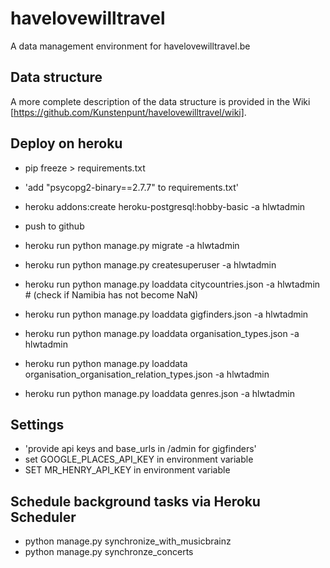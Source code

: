 # havelovewilltravel
A data management environment for havelovewilltravel.be

## Data structure

A more complete description of the data structure is provided in the Wiki [https://github.com/Kunstenpunt/havelovewilltravel/wiki].

## Deploy on heroku

- pip freeze > requirements.txt
- 'add "psycopg2-binary==2.7.7" to requirements.txt'

- heroku addons:create heroku-postgresql:hobby-basic -a hlwtadmin

- push to github

- heroku run python manage.py migrate -a hlwtadmin
- heroku run python manage.py createsuperuser -a hlwtadmin
- heroku run python manage.py loaddata citycountries.json -a hlwtadmin # (check if Namibia has not become NaN)
- heroku run python manage.py loaddata gigfinders.json -a hlwtadmin
- heroku run python manage.py loaddata organisation_types.json -a hlwtadmin
- heroku run python manage.py loaddata organisation_organisation_relation_types.json -a hlwtadmin
- heroku run python manage.py loaddata genres.json -a hlwtadmin

## Settings
- 'provide api keys and base_urls in /admin for gigfinders'
- set GOOGLE_PLACES_API_KEY in environment variable
- SET MR_HENRY_API_KEY in environment variable


## Schedule background tasks via Heroku Scheduler
- python manage.py synchronize_with_musicbrainz
- python manage.py synchronze_concerts